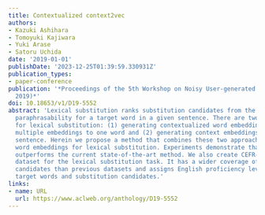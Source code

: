 ```yaml
---
title: Contextualized context2vec
authors:
- Kazuki Ashihara
- Tomoyuki Kajiwara
- Yuki Arase
- Satoru Uchida
date: '2019-01-01'
publishDate: '2023-12-25T01:39:59.330931Z'
publication_types:
- paper-conference
publication: '*Proceedings of the 5th Workshop on Noisy User-generated Text (W-NUT
  2019)*'
doi: 10.18653/v1/D19-5552
abstract: 'Lexical substitution ranks substitution candidates from the viewpoint of
  paraphrasability for a target word in a given sentence. There are two major approaches
  for lexical substitution: (1) generating contextualized word embeddings by assigning
  multiple embeddings to one word and (2) generating context embeddings using the
  sentence. Herein we propose a method that combines these two approaches to contextualize
  word embeddings for lexical substitution. Experiments demonstrate that our method
  outperforms the current state-of-the-art method. We also create CEFR-LP, a new evaluation
  dataset for the lexical substitution task. It has a wider coverage of substitution
  candidates than previous datasets and assigns English proficiency levels to all
  target words and substitution candidates.'
links:
- name: URL
  url: https://www.aclweb.org/anthology/D19-5552
---
```

